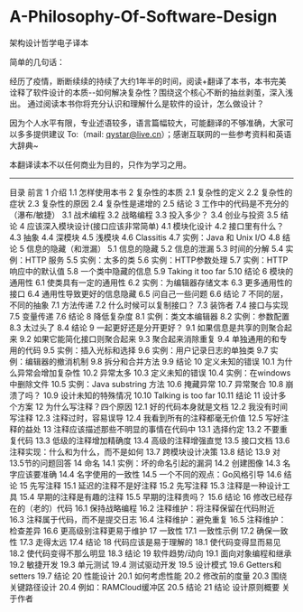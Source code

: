 # A-Philosophy-Of-Software-Design
架构设计哲学电子译本

简单的几句话：

经历了疫情，断断续续的持续了大约1年半的时间，阅读+翻译了本书，本书完美诠释了软件设计的本质--如何解决复杂性？围绕这个核心不断的抽丝剥茧，深入浅出。
通过阅读本书你将充分认识和理解什么是软件的设计，怎么做设计？

因为个人水平有限，专业述语较多，语言篇幅较大，可能翻译的不够准确，大家可以多多提供建议 To:（mail: qystar@live.cn）；感谢互联网的一些参考资料和英语大辞典~

本翻译读本不以任何商业为目的，只作为学习之用。


------------------------------------------------------------------------------------------------------------------------------------
目录
前言
1	介绍
	1.1	怎样使用本书
2	复杂性的本质
	2.1	复杂性的定义
	2.2	复杂性的症状
	2.3	复杂性的原因
	2.4	复杂性是递增的
	2.5	结论
3	工作中的代码是不充分的（瀑布/敏捷）
	3.1	战术编程
	3.2	战略编程
	3.3	投入多少？
	3.4	创业与投资
	3.5	结论
4	应该深入模块设计(接口应该非常简单)
    4.1	模块化设计
	4.2	接口里有什么？
	4.3	抽象
	4.4	深模块
	4.5	浅模块
	4.6	Classitis
	4.7	实例：Java 和 Unix I/O
	4.8	结论
5	信息的隐藏（和泄漏）
	5.1	信息的隐藏
	5.2	信息的泄漏
	5.3	时间的分解
	5.4	实例：HTTP 服务
	5.5	实例：太多的类
	5.6	实例：HTTP参数处理
	5.7	实例：HTTP响应中的默认值
	5.8	一个类中隐藏的信息
	5.9	Taking it too far
	5.10	结论
6	模块的通用性
	6.1	使类具有一定的通用性
	6.2	实例：为编辑器存储文本
	6.3	更多通用性的接口
	6.4	通用性导致更好的信息隐藏
	6.5	问自己一些问题
	6.6	结论
7	不同的层，不同的抽象
	7.1	方法传递
	7.2	什么时候可以复制接口？
	7.3	装饰者
	7.4	接口与实现
	7.5	变量传递
	7.6	结论
8	降低复杂度
	8.1	实例：类文本编辑器
	8.2	实例：参数配置
	8.3	太过头了
	8.4	结论
9	一起更好还是分开更好？
	9.1	如果信息是共享的则聚合起来
	9.2	如果它能简化接口则聚合起来
	9.3	聚合起来消除重复
	9.4	单独通用的和专用的代码
	9.5	实例：插入光标和选择
	9.6	实例：用户记录日志的单独类
	9.7	实例：编辑器的撤消机制
	9.8	拆分和合并方法
	9.9	结论
10	定义未知的错误
10.1	为什么异常会增加复杂性
10.2	异常太多
10.3	定义未知的错误
10.4	实例：在windows中删除文件
10.5	实例：Java substring 方法
10.6	掩藏异常
10.7	异常聚合
10.8	崩溃了吗？
10.9	设计未知的特殊情况
10.10	Talking is too far
10.11	结论
11	设计多个方案
12	为什么写注释？四个原因
12.1	好的代码本身就是文档
12.2	我没有时间写注释
12.3	注释过时，容易误导
12.4	我看到所有的注释都毫无价值
12.5	写好注释的益处
13	注释应该描述那些不明显的事情在代码中
13.1	选择约定
13.2	不要重复代码
13.3	低级的注释增加精确度
13.4	高级的注释增强直觉
13.5	接口文档
13.6	注释实现：什么和为什么，而不是如何
13.7	跨模块设计决策
13.8	结论
13.9	对13.5节的问题回答
14	命名
14.1	实例：坏的命名引起的漏洞
14.2	创建图像
14.3	名字应该要准确
14.4	名字使用的一致性
14.5	一个不同的观点：Go风格引导
14.6	结论
15	先写注释
15.1	延迟的注释不是好注释
15.2	先写注释
15.3	注释是一种设计工具
15.4	早期的注释是有趣的注释
15.5	早期的注释贵吗？
15.6	结论
16	修改已经存在的（老的）代码
16.1	保持战略编程
16.2	注释维护：将注释保留在代码附近  
16.3	注释属于代码，而不是提交日志
16.4	注释维护：避免重复
16.5	注释维护：检查差异
16.6	更高级别注释更易于维护
17	一致性
17.1	一致性示例
17.2	确保一致性
17.3	走得太远
17.4	结论
18	代码应该是易于理解的
18.1	使代码变得显而易见
18.2	使代码变得不那么明显 
18.3	结论
19	软件趋势/动向
19.1	面向对象编程和继承
19.2	敏捷开发
19.3	单元测试
19.4	测试驱动开发
19.5	设计模式
19.6	Getters和setters
19.7	结论
20	性能设计
20.1	如何考虑性能
20.2	修改前的度量
20.3	围绕关键路径设计
20.4	例如：RAMCloud缓冲区
20.5	结论
21	结论
设计原则概要
关于作者
